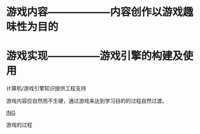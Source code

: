 
# 游戏内容——————内容创作以游戏趣味性为目的

# 游戏实现—————游戏引擎的构建及使用

计算机/游戏引擎知识提供工程支持

游戏内容应自然而不生硬，通过游戏来达到学习目的的过程自然过渡。

[ING](https://github.com/BlenderCN/Learnbgame/blob/master/UnreaLearnbgame)

游戏的过程
